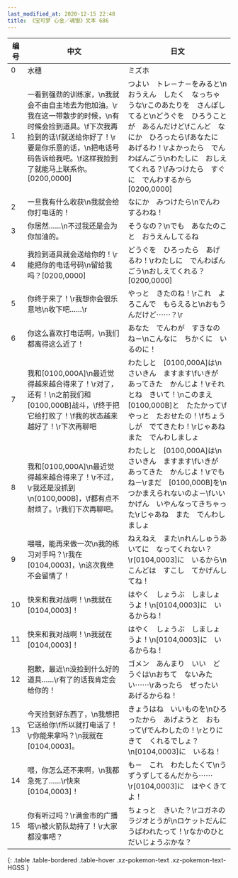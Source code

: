 ```yaml
---
last_modified_at: 2020-12-15 22:48
title: 《宝可梦 心金／魂银》文本 686
---
```

| 编号 | 中文 | 日文 |
| ---- | ---- | ---- |
| 0 | 水穗 | ミズホ |
| 1 | 一看到强劲的训练家，\n我就会不由自主地去为他加油。\r我在这一带散步的时候，\n有时候会捡到道具。\f下次我再捡到的话\f就送给你好了！\r要是你乐意的话，\n把电话号码告诉给我吧。\f这样我捡到了就能马上联系你。[0200,0000] | つよい　トレ－ナ－をみると\nおうえん　したく　なっちゃうな\rこのあたりを　さんぽしてると\nどうぐを　ひろうことが　あるんだけど\fこんど　なにか　ひろったら\fあなたに　あげるわ！\rよかったら　でんわばんごう\nわたしに　おしえてくれる？\fみつけたら　すぐに　でんわするから[0200,0000] |
| 2 | 一旦我有什么收获\n我就会给你打电话的！ | なにか　みつけたら\nでんわ　するわね！ |
| 3 | 你居然……\n不过我还是会为你加油的。 | そうなの？\nでも　あなたのこと　おうえんしてるね |
| 4 | 我捡到道具就会送给你的！\r能把你的电话号码\n留给我吗？[0200,0000] | どうぐを　ひろったら　あげるわ！\rわたしに　でんわばんごう\nおしえてくれる？[0200,0000] |
| 5 | 你终于来了！\r我想你会很乐意地\n收下吧……\r | やっと　きたのね！\rこれ　よろこんで　もらえると\nおもうんだけど⋯⋯？\r |
| 6 | 你这么喜欢打电话啊，\n我们都离得这么近了！ | あなた　でんわが　すきなのね－\nこんなに　ちかくに　いるのに！ |
| 7 | 我和[0100,000A]\n最近觉得越来越合得来了！\r对了，还有！\n之前我们和[0100,000B]战斗，\f终于把它给打败了！\f我的状态越来越好了！\r下次再聊吧 | わたしと　[0100,000A]は\nさいきん　ますます\fいきが　あってきた　かんじよ！\rそれとね　きいて！\nこのまえ　[0100,000B]と　たたかって\fやっと　たおせたの！\fちょうしが　でてきたわ！\rじゃあね　また　でんわしましょ |
| 8 | 我和[0100,000A]\n最近觉得越来越合得来了！\r不过，\r我还是没抓到\n[0100,000B]，\f都有点不耐烦了。\r我们下次再聊吧。 | わたしと　[0100,000A]は\nさいきん　ますます\fいきが　あってきた　かんじよ！\rでもね－\rまだ　[0100,000B]を\nつかまえられないのよ－\fいいかげん　いやんなってきちゃった\rじゃあね　また　でんわしましょ |
| 9 | 喂喂，能再来做一次\n我的练习对手吗？\r我在[0104,0003]，\n这次我绝不会留情了！ | ねえねえ　また\nれんしゅうあいてに　なってくれない？\r[0104,0003]に　いるから\nこんどは　すこし　てかげんしてね！ |
| 10 | 快来和我对战啊！\n我就在[0104,0003]！ | はやく　しょうぶ　しましょうよ！\n[0104,0003]に　いるからね！ |
| 11 | 快来和我对战啊！\n我就在[0104,0003]！ | はやく　しょうぶ　しましょうよ！\n[0104,0003]に　いるからね！ |
| 12 | 抱歉，最近\n没捡到什么好的道具……\r有了的话我肯定会给你的！ | ゴメン　あんまり　いい　どうぐは\nおちて　ないみたい⋯⋯\rあったら　ぜったい　あげるからね！ |
| 13 | 今天捡到好东西了，\n我想把它送给你\f所以就打电话了！\r你能来拿吗？\n我就在[0104,0003]。 | きょうはね　いいものを\nひろったから　あげようと　おもって\fでんわしたの！\rとりに　きて　くれるでしょ？\n[0104,0003]に　いるね！ |
| 14 | 喂，你怎么还不来啊，\n我都急死了……\r快来[0104,0003]！ | も－　これ　わたしたくて\nうずうずしてるんだから⋯⋯\r[0104,0003]に　はやくきてよ！ |
| 15 | 你有听过吗？\r满金市的广播塔\n被火箭队劫持了！\r大家都没事吧？ | ちょっと　きいた？\rコガネの　ラジオとうが\nロケットだんに　うばわれたって！\rなかのひと　だいじょうぶかな？ |
{: .table .table-bordered .table-hover .xz-pokemon-text .xz-pokemon-text-HGSS }